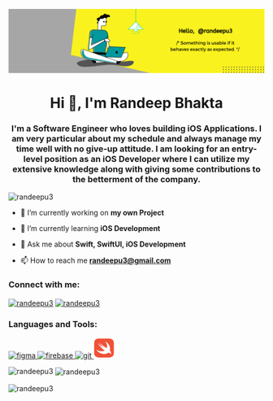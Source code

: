 ![logo](https://github.com/randeepu3/randeepu3/blob/main/Github%20Banner.png)
<h1 align="center">Hi 👋, I'm Randeep Bhakta</h1>
<h3 align="center">I'm a Software Engineer who loves building iOS Applications. I am very particular about my schedule and always manage my time well with no give-up attitude. I am looking for an entry-level position as an iOS Developer where I can utilize my extensive knowledge along with giving some contributions to the betterment of the company.</h3>

<p align="left"> <img src="https://komarev.com/ghpvc/?username=randeepu3&label=Profile%20views&color=0e75b6&style=flat" alt="randeepu3" /> </p>

- 🔭 I’m currently working on **my own Project**

- 🌱 I’m currently learning **iOS Development**

- 💬 Ask me about **Swift, SwiftUI, iOS Development**

- 📫 How to reach me **randeepu3@gmail.com**

<h3 align="left">Connect with me:</h3>
<p align="left">
<a href="https://linkedin.com/in/randeepu3" target="blank"><img align="center" src="https://raw.githubusercontent.com/rahuldkjain/github-profile-readme-generator/master/src/images/icons/Social/linked-in-alt.svg" alt="randeepu3" height="30" width="40" /></a>
<a href="https://www.leetcode.com/randeepu3" target="blank"><img align="center" src="https://raw.githubusercontent.com/rahuldkjain/github-profile-readme-generator/master/src/images/icons/Social/leet-code.svg" alt="randeepu3" height="30" width="40" /></a>
</p>

<h3 align="left">Languages and Tools:</h3>
<p align="left"> <a href="https://www.figma.com/" target="_blank" rel="noreferrer"> <img src="https://www.vectorlogo.zone/logos/figma/figma-icon.svg" alt="figma" width="40" height="40"/> </a> <a href="https://firebase.google.com/" target="_blank" rel="noreferrer"> <img src="https://www.vectorlogo.zone/logos/firebase/firebase-icon.svg" alt="firebase" width="40" height="40"/> </a> <a href="https://git-scm.com/" target="_blank" rel="noreferrer"> <img src="https://www.vectorlogo.zone/logos/git-scm/git-scm-icon.svg" alt="git" width="40" height="40"/> </a> <a href="https://developer.apple.com/swift/" target="_blank" rel="noreferrer"> <img src="https://raw.githubusercontent.com/devicons/devicon/master/icons/swift/swift-original.svg" alt="swift" width="40" height="40"/> </a> </p>

<p><img align="left" src="https://github-readme-stats.vercel.app/api/top-langs?username=randeepu3&show_icons=true&locale=en&layout=compact" alt="randeepu3" /></p>

<p>&nbsp;<img align="center" src="https://github-readme-stats.vercel.app/api?username=randeepu3&show_icons=true&locale=en" alt="randeepu3" /></p>

<p><img align="center" src="https://github-readme-streak-stats.herokuapp.com/?user=randeepu3&" alt="randeepu3" /></p>
